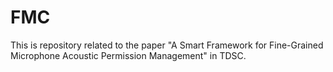 # FMC
This is repository related to the paper "A Smart Framework for Fine-Grained Microphone Acoustic Permission Management" in TDSC.
